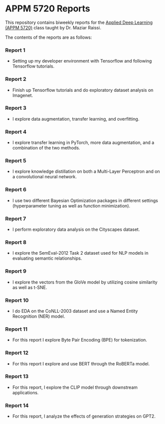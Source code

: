 # APPM 5720 Reports

This repository contains biweekly reports for the [Applied Deep Learning (APPM 5720)](https://github.com/maziarraissi/Applied-Deep-Learning) class taught by Dr. Maziar Raissi.

The contents of the reports are as follows:  

### Report 1

- Setting up my developer environment with Tensorflow and following Tensorflow tutorials.  

### Report 2

- Finish up Tensorflow tutorials and do exploratory dataset analysis on Imagenet.  

### Report 3

- I explore data augmentation, transfer learning, and overfitting.  

### Report 4

- I explore transfer learning in PyTorch, more data augmentation, and a combination of the two methods.  

### Report 5

- I explore knowledge distillation on both a Multi-Layer Perceptron and on a convolutional neural network.

### Report 6

- I use two different Bayesian Optimization packages in different settings (hyperparameter tuning as well as function minimization).

### Report 7

- I perform exploratory data analysis on the Cityscapes dataset.

### Report 8

- I explore the SemEval-2012 Task 2 dataset used for NLP models in evaluating semantic relationships.

### Report 9

- I explore the vectors from the GloVe model by utilizing cosine similarity as well as t-SNE.

### Report 10

- I do EDA on the CoNLL-2003 dataset and use a Named Entity Recognition (NER) model.

### Report 11

- For this report I explore Byte Pair Encoding (BPE) for tokenization.

### Report 12

- For this report I explore and use BERT through the RoBERTa model.

### Report 13

- For this report, I explore the CLIP model through downstream applications.

### Report 14

- For this report, I analyze the effects of generation strategies on GPT2.
